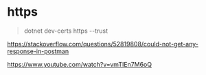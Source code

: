 # https

> dotnet dev-certs https --trust
 
https://stackoverflow.com/questions/52819808/could-not-get-any-response-in-postman

https://www.youtube.com/watch?v=vmTIEn7M6oQ
